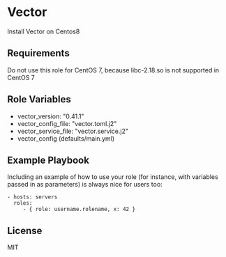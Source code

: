 Vector
=========

Install Vector on Centos8

Requirements
------------

Do not use this role for CentOS 7, because libc-2.18.so is not supported in CentOS 7

Role Variables
--------------

* vector_version: "0.41.1"
* vector_config_file: "vector.toml.j2"
* vector_service_file: "vector.service.j2"
* vector_config (defaults/main.yml)

Example Playbook
----------------

Including an example of how to use your role (for instance, with variables passed in as parameters) is always nice for users too:

    - hosts: servers
      roles:
         - { role: username.rolename, x: 42 }

License
-------

MIT
